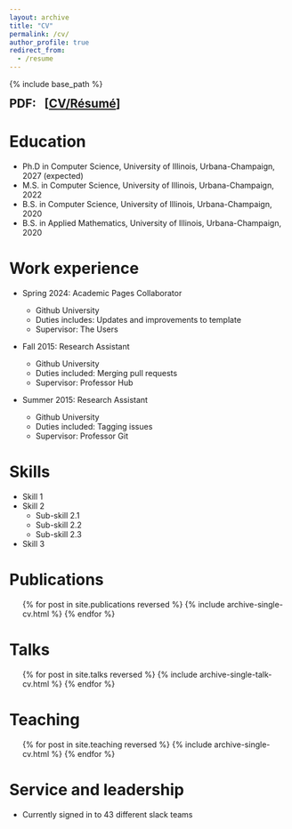 ```yaml
---
layout: archive
title: "CV"
permalink: /cv/
author_profile: true
redirect_from:
  - /resume
---
```


{% include base_path %}

<b style="font-size: 1.5em;">
    PDF:
    &nbsp;
    [<a href="/files/Resume-Junting Wang.pdf">CV/Résumé</a>]
    <!-- &nbsp;
    [<a href="/files/Resume_ZhiningLiu_Chinese.pdf">中文</a>] -->
</b>


Education
======
* Ph.D in Computer Science, University of Illinois, Urbana-Champaign, 2027 (expected)
* M.S. in Computer Science, University of Illinois, Urbana-Champaign, 2022
* B.S. in Computer Science, University of Illinois, Urbana-Champaign, 2020
* B.S. in Applied Mathematics, University of Illinois, Urbana-Champaign, 2020


Work experience
======
* Spring 2024: Academic Pages Collaborator
  * Github University
  * Duties includes: Updates and improvements to template
  * Supervisor: The Users

* Fall 2015: Research Assistant
  * Github University
  * Duties included: Merging pull requests
  * Supervisor: Professor Hub

* Summer 2015: Research Assistant
  * Github University
  * Duties included: Tagging issues
  * Supervisor: Professor Git
  
Skills
======
* Skill 1
* Skill 2
  * Sub-skill 2.1
  * Sub-skill 2.2
  * Sub-skill 2.3
* Skill 3

Publications
======
  <ul>{% for post in site.publications reversed %}
    {% include archive-single-cv.html %}
  {% endfor %}</ul>
  
Talks
======
  <ul>{% for post in site.talks reversed %}
    {% include archive-single-talk-cv.html  %}
  {% endfor %}</ul>
  
Teaching
======
  <ul>{% for post in site.teaching reversed %}
    {% include archive-single-cv.html %}
  {% endfor %}</ul>
  
Service and leadership
======
* Currently signed in to 43 different slack teams
